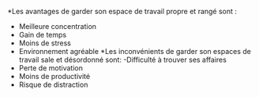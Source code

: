 *Les avantages de garder son espace de travail propre et rangé sont :
- Meilleure concentration
- Gain de temps
- Moins de stress
- Environnement agréable
*Les inconvénients de garder son espaces de travail sale et désordonné sont:
 -Difficulté à trouver ses affaires
- Perte de motivation
- Moins de productivité
- Risque de distraction
 

  
